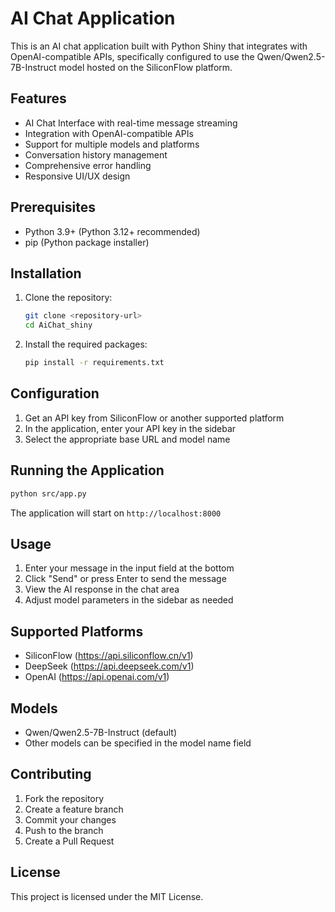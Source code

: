 # AI Chat Application

This is an AI chat application built with Python Shiny that integrates with OpenAI-compatible APIs, specifically configured to use the Qwen/Qwen2.5-7B-Instruct model hosted on the SiliconFlow platform.

## Features

- AI Chat Interface with real-time message streaming
- Integration with OpenAI-compatible APIs
- Support for multiple models and platforms
- Conversation history management
- Comprehensive error handling
- Responsive UI/UX design

## Prerequisites

- Python 3.9+ (Python 3.12+ recommended)
- pip (Python package installer)

## Installation

1. Clone the repository:
   ```bash
   git clone <repository-url>
   cd AiChat_shiny
   ```

2. Install the required packages:
   ```bash
   pip install -r requirements.txt
   ```

## Configuration

1. Get an API key from SiliconFlow or another supported platform
2. In the application, enter your API key in the sidebar
3. Select the appropriate base URL and model name

## Running the Application

```bash
python src/app.py
```

The application will start on `http://localhost:8000`

## Usage

1. Enter your message in the input field at the bottom
2. Click "Send" or press Enter to send the message
3. View the AI response in the chat area
4. Adjust model parameters in the sidebar as needed

## Supported Platforms

- SiliconFlow (https://api.siliconflow.cn/v1)
- DeepSeek (https://api.deepseek.com/v1)
- OpenAI (https://api.openai.com/v1)

## Models

- Qwen/Qwen2.5-7B-Instruct (default)
- Other models can be specified in the model name field

## Contributing

1. Fork the repository
2. Create a feature branch
3. Commit your changes
4. Push to the branch
5. Create a Pull Request

## License

This project is licensed under the MIT License.